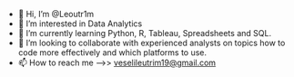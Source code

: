 - 👋 Hi, I’m @Leoutr1m
- 👀 I’m interested in Data Analytics
- 🌱 I’m currently learning Python, R, Tableau, Spreadsheets and SQL.
- 💞️ I’m looking to collaborate with experienced analysts on topics how to code more effectively and which platforms to use.
- 📫 How to reach me -->> veselileutrim19@gmail.com

<!---
Leoutr1m/Leoutr1m is a ✨ special ✨ repository because its `README.md` (this file) appears on your GitHub profile.
You can click the Preview link to take a look at your changes.
--->

